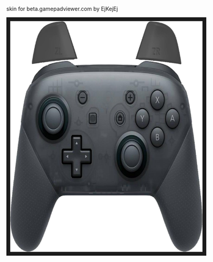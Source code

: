 <p align="left">
 skin for beta.gamepadviewer.com by EjKejEj
</p>
<p align="left">
<img src="https://github.com/EjKejEj/Gamepad-Viewer-skins/blob/main/Switch%20(Pro%20controller)/switch.png" width="720" height="606" border="10"/>
</p>
